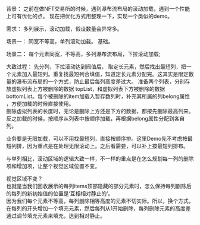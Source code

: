 背景：
之前在做NFT交易所的时候，遇到瀑布流布局的滚动加载，遇到一个性能上可有优化的点。
现在把优化方式用整理一下，实现一个类似的demo。

需求： 多列展示，滚动加载，假设数量会异常多。

场景一：
同宽不等高，单列滚动加载。
基础。


场景二：
每个元素同宽，不等高，多列瀑布流布局，下拉滚动加载;

大致过程：
先分列，下拉滚动达到阀值后，
取定长元素，然后找出最短列，把一个元素加入最短列。重复找最短列合填值，知道定长元素分配完。这其实是限定数量的瀑布流布局的一个方式，防止最后每列高度差过大。 
准备两个列表，分别存放虚拟列表上方被删除的数据 topList，和虚拟列表下方被删除的数据bottomList。每个被删除的item加载入暂存数列时，补充其所属的列belong属性 ，方便加载的时候直接使用。   
删除虚拟列表的长度时，无论是删除上方还是下方的数据，都按先删除最高列来。反之加载的时候，按顺序从列表中按顺序加载，再根据belong属性分配到各自列。 

业务要是无限加载，可以不用找最短列，直接按顺序排。这里Demo先不考虑按最短列排，因为重点是在处理无限滚动上。之后看需要，可以补上按最短列排布。  


与单列相比，滚动区域的逻辑大致一样，不一样的重点是在怎么规划每一列的删除项和增加项，让整个视觉区域位置不变。   

视觉区域不变？  
也就是当我们回收展示的每列items顶部隐藏的部分元素时，怎么保持每列删除后的每列的新初始值的位置是‘互相相对静止的’。  
因为我们每个元素不等高，每列删除相等高度的元素不切实际。所以，换个方式，在每列的开头增加一个填充元素，然后每列从1开始删除，每列删除元素的高度差通过调节填充元素来填充，达到相对静止。
